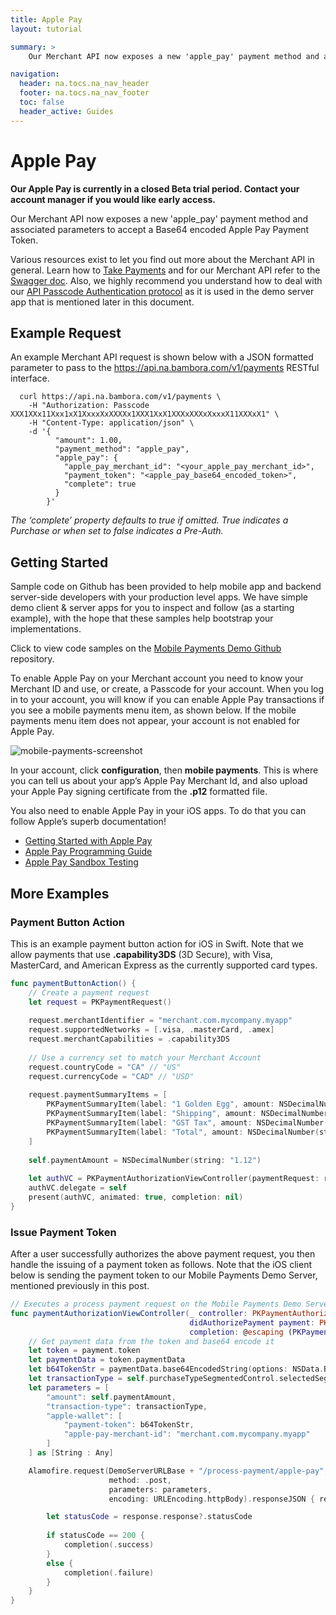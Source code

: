 ```yaml
---
title: Apple Pay
layout: tutorial

summary: >
    Our Merchant API now exposes a new 'apple_pay' payment method and associated parameters to accept a base 64 encoded Apple Pay Payment Token.

navigation:
  header: na.tocs.na_nav_header
  footer: na.tocs.na_nav_footer
  toc: false
  header_active: Guides
---
```


# Apple Pay

**Our Apple Pay is currently in a closed Beta trial period. 
Contact your account manager if you would like early access.**

Our Merchant API now exposes a new 'apple_pay' payment method and associated parameters to accept a Base64 encoded Apple Pay Payment Token.

Various resources exist to let you find out more about the Merchant API in general. Learn how to [Take Payments](/docs/references/payments_SDKs/take_payments/) and for our Merchant API refer to the [Swagger doc](/docs/references/merchant_API/v1-0-3). Also, we highly recommend you understand how to deal with our [API Passcode Authentication protocol](/docs/guides/merchant_quickstart/) as it is used in the demo server app that is mentioned later in this document.


## Example Request

An example Merchant API request is shown below with a JSON formatted parameter to pass to the https://api.na.bambora.com/v1/payments RESTful interface.


```shell
  curl https://api.na.bambora.com/v1/payments \
    -H "Authorization: Passcode XXX1XXx11Xxx1xX1XxxxXxXXXXx1XXX1XxX1XXXxXXXxXxxxX11XXXxX1" \
    -H "Content-Type: application/json" \
    -d '{
          "amount": 1.00,
          "payment_method": "apple_pay",
          "apple_pay": {
            "apple_pay_merchant_id": "<your_apple_pay_merchant_id>",
            "payment_token": "<apple_pay_base64_encoded_token>",
            "complete": true
          }
        }'
```

*The ‘complete’ property defaults to true if omitted. True indicates a Purchase or when set to false indicates a Pre-Auth.*

## Getting Started

Sample code on Github has been provided to help mobile app and backend server-side developers with your production level apps. We have simple demo client & server apps for you to inspect and follow (as a starting example), with the hope that these samples help bootstrap your implementations.

Click to view code samples on the [Mobile Payments Demo Github](https://github.com/bambora/na-mobilepayments-demo) repository.

To enable Apple Pay on your Merchant account you need to know your Merchant ID and use, or create, a Passcode for your account. When you log in to your account, you will know if you can enable Apple Pay transactions if you see a mobile payments menu item, as shown below. If the mobile payments menu item does not appear, your account is not enabled for Apple Pay.

<img src="/docs/guides/apple_pay/mobile-payments-screenshot.png" alt="mobile-payments-screenshot">

In your account, click **configuration**, then **mobile payments**. This is where you can tell us about your app’s Apple Pay Merchant Id, and also upload your Apple Pay signing certificate from the **.p12** formatted file.

You also need to enable Apple Pay in your iOS apps. To do that you can follow Apple’s superb documentation!

* [Getting Started with Apple Pay](https://developer.apple.com/apple-pay/get-started/)
* [Apple Pay Programming Guide](https://developer.apple.com/library/content/ApplePay_Guide/)
* [Apple Pay Sandbox Testing](https://developer.apple.com/support/apple-pay-sandbox/)

## More Examples

### Payment Button Action

This is an example payment button action for iOS in Swift. Note that we allow payments that use **.capability3DS** (3D Secure), with Visa, MasterCard, and American Express as the currently supported card types.

```swift
func paymentButtonAction() {
    // Create a payment request
    let request = PKPaymentRequest()
    
    request.merchantIdentifier = "merchant.com.mycompany.myapp"
    request.supportedNetworks = [.visa, .masterCard, .amex]
    request.merchantCapabilities = .capability3DS
    
    // Use a currency set to match your Merchant Account
    request.countryCode = "CA" // "US"
    request.currencyCode = "CAD" // "USD"
    
    request.paymentSummaryItems = [
        PKPaymentSummaryItem(label: "1 Golden Egg", amount: NSDecimalNumber(string: "1.00"), type: .final),
        PKPaymentSummaryItem(label: "Shipping", amount: NSDecimalNumber(string: "0.05"), type: .final),
        PKPaymentSummaryItem(label: "GST Tax", amount: NSDecimalNumber(string: "0.07"), type: .final),
        PKPaymentSummaryItem(label: "Total", amount: NSDecimalNumber(string: "1.12"), type: .final)
    ]
    
    self.paymentAmount = NSDecimalNumber(string: "1.12")
    
    let authVC = PKPaymentAuthorizationViewController(paymentRequest: request)
    authVC.delegate = self
    present(authVC, animated: true, completion: nil)
}
```

### Issue Payment Token

After a user successfully authorizes the above payment request, you then handle the issuing of a payment token as follows. Note that the iOS client below is sending the payment token to our Mobile Payments Demo Server, mentioned previously in this post.

```swift
// Executes a process payment request on the Mobile Payments Demo Server
func paymentAuthorizationViewController(_ controller: PKPaymentAuthorizationViewController,
                                        didAuthorizePayment payment: PKPayment,
                                        completion: @escaping (PKPaymentAuthorizationStatus) -&gt; Void) {
    // Get payment data from the token and base64 encode it
    let token = payment.token
    let paymentData = token.paymentData
    let b64TokenStr = paymentData.base64EncodedString(options: NSData.Base64EncodingOptions(rawValue: 0))
    let transactionType = self.purchaseTypeSegmentedControl.selectedSegmentIndex == 0 ? "purchase" : "pre-auth"
    let parameters = [
        "amount": self.paymentAmount,
        "transaction-type": transactionType,
        "apple-wallet": [
            "payment-token": b64TokenStr,
            "apple-pay-merchant-id": "merchant.com.mycompany.myapp"
        ]
    ] as [String : Any]

    Alamofire.request(DemoServerURLBase + "/process-payment/apple-pay",
                      method: .post,
                      parameters: parameters,
                      encoding: URLEncoding.httpBody).responseJSON { response in

        let statusCode = response.response?.statusCode
                    
        if statusCode == 200 {
            completion(.success)
        }
        else {
            completion(.failure)
        }
    }
}
```

